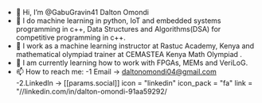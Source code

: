 - 👋 Hi, I’m @GabuGravin41 Dalton Omondi
- 👀 I do machine learning in python, IoT and embedded systems programming in c++, Data Structures and Algorithms(DSA) for competitive programming in c++.
- 🌱 I work as a machine learning instructor at Rastuc Academy, Kenya and mathematical olympiad trainer at CEMASTEA Kenya Math Olympiad . 
- 💞️ I am currently learning how to work with FPGAs, MEMs and VeriLoG.
- 📫 How to reach me:
-1 Email -> daltonomondi04@gmail.com
-2.LinkedIn -> [[params.social]]
    icon = "linkedin"
    icon_pack = "fa"
    link = "//linkedin.com/in/dalton-omondi-91aa59292/

<!---
GabuGravin41/GabuGravin41 is a ✨ special ✨ repository because its `README.md` (this file) appears on your GitHub profile.
You can click the Preview link to take a look at your changes.
--->
